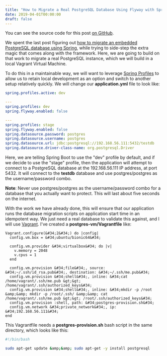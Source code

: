 ```yaml
---
title: "How to Migrate a Real PostgreSQL Database Using Flyway with Spring Boot"
date: 2019-04-01T00:00:00
draft: false
---
```


You can see the source code for this post [on GitHub](https://github.com/nfisher23/postgres-flyway-example).

We spent the last post figuring out [how to migrate an embedded PostgreSQL database using Spring](https://nickolasfisher.com/blog/How-to-Migrate-An-Embedded-PostgreSQL-Database-Using-Flyway-in-Spring-Boot), while trying to side-step the extra magic that comes along with the framework. Here, we are going to build on that work to migrate a real PostgreSQL instance, which we will build in a local Vagrant Virtual Machine.

To do this in a maintainable way, we will want to leverage [Spring Profiles](https://docs.spring.io/spring-boot/docs/current/reference/html/boot-features-profiles.html) to allow us to retain local development as an option and switch to another setup relatively quickly. We will change our **application.yml** file to look like:

``` yaml
spring.profiles.active: dev

---
spring.profiles: dev
spring.flyway.enabled: false

---
spring.profiles: stage
spring.flyway.enabled: false
spring.datasource.password: postgres
spring.datasource.username: postgres
spring.datasource.url: jdbc:postgresql://192.168.56.111:5432/testdb
spring.datasource.driver-class-name: org.postgresql.Driver
```

Here, we are telling Spring Boot to use the &#34;dev&#34; profile by default, and if we decide to use the &#34;stage&#34; profile, then the application will attempt to connect to a PostgreSQL database at the 192.168.56.111 IP address, at port 5432. It will connect to the **testdb** database and use postgres/postgres as the username/password combo.

**Note**: Never use postgres/postgres as the username/password combo for a database that you actually want to protect. This will last about five seconds on the internet.

With the work we have already done, this will ensure that our application runs the database migration scripts on application start time in an idempotent way. We just need a real database to validate this against, and I will use [Vagrant](https://www.vagrantup.com/). I&#39;ve created a **postgres-vm/Vagrantfile** like:

```
Vagrant.configure(&#34;2&#34;) do |config|
  config.vm.box = &#34;ubuntu/bionic64&#34;

  config.vm.provider &#34;virtualbox&#34; do |v|
    v.memory = 2048
    v.cpus = 1
  end

  config.vm.provision &#34;file&#34;, source: &#34;~/.ssh/id_rsa.pub&#34;, destination: &#34;~/.ssh/me.pub&#34;
  config.vm.provision &#34;shell&#34;, inline: &#34;cat /home/vagrant/.ssh/me.pub &gt;&gt; /home/vagrant/.ssh/authorized_keys&#34;
  config.vm.provision &#34;shell&#34;, inline: &#34;mkdir -p /root &amp;&amp; mkdir -p /root/.ssh/ &amp;&amp; cat /home/vagrant/.ssh/me.pub &gt;&gt; /root/.ssh/authorized_keys&#34;
  config.vm.provision :shell, path: &#34;postgres-provision.sh&#34;
  config.vm.network &#34;private_network&#34;, ip: &#34;192.168.56.111&#34;
end
```

This Vagrantfile needs a **postgres-provision.sh** bash script in the same directory, which looks like this:

``` bash
#!/bin/bash

sudo apt-get update &amp;&amp; sudo apt-get -y install postgresql

